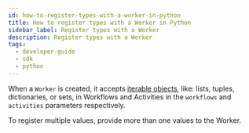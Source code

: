 ```yaml
---
id: how-to-register-types-with-a-worker-in-python
title: How to register types with a Worker in Python
sidebar_label: Register types with a Worker
description: Register types with a Worker
tags:
  - developer-guide
  - sdk
  - python
---
```


When a `Worker` is created, it accepts [iterable objects](https://docs.python.org/3/library/functions.html#iter), like: lists, tuples, dictionaries, or sets, in Workflows and Activities in the `workflows` and `activities` parameters respectively.

To register multiple values, provide more than one values to the Worker.
